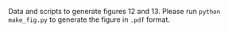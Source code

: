 Data and scripts to generate figures 12 and 13.
Please run `python make_fig.py` to generate the figure in `.pdf` format.
